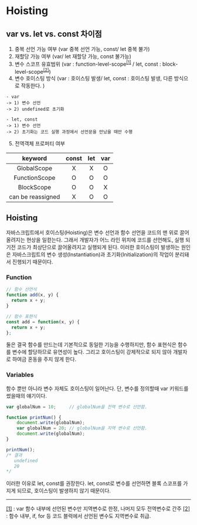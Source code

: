 # Hoisting

## var vs. let vs. const 차이점
1. 중복 선언 가능 여부 (var 중복 선언 가능, const/ let 중복 불가)
2. 재할당 가능 여부 (var/ let 재할당 가능, const 불가능)
3. 변수 스코프 유효범위 (var : function-level-scope<sup>[[1]](#function-level-scope)</sup> / let, const : block-level-scope<sup>[[2]](#block-level-scope)</sup>)
4. 변수 호이스팅 방식 (var : 호이스팅 발생/ let, const : 호이스팅 발생, 다른 방식으로 작동한다. )
```
- var
-> 1) 변수 선언
-> 2) undefined로 초기화

- let, const
-> 1) 변수 선언
-> 2) 초기화는 코드 실행 과정에서 선언문을 만났을 때만 수행
``` 
5. 전역객체 프로퍼티 여부

|      keyword      | const | let | var |
|:-----------------:|:-----:|:---:|:---:|
|    GlobalScope    |   X   |  X  |  O  |
|   FunctionScope   |   O   |  O  |  O  |
|    BlockScope     |   O   |  O  |  X  |
| can be reassigned |   X   |  O  |  O  |

## Hoisting
자바스크립트에서 호이스팅(Hoisting)은 변수 선언과 함수 선언을 코드의 맨 위로 끌어올려지는 현상을 일컫는다. 그래서 개발자가 어느 라인 위치에 코드를 선언해도, 실행 되기전 코드가 최상단으로 끌어올려지고 실행되게 된다.
이러한 호이스팅이 발생하는 원인은 자바스크립트의 변수 생성(Instantiation)과 초기화(Initialization)의 작업이 분리돼서 진행되기 때문이다.

### Function
```javascript
// 함수 선언식
function add(x, y) {
  return x + y;
}

// 함수 표현식
const add = function(x, y) {
  return x + y;
};
```
둘은 결국 함수를 만드는데 기본적으로 동일한 기능을 수행하지만, 
함수 표현식은 함수를 변수에 할당하므로 유연성이 높다. 그리고 호이스팅이 강제적으로 되지 않아 개발자로 하여금 혼동을 주지 않게 한다.

### Variables
함수 뿐만 아니라 변수 자체도 호이스팅이 일어난다. 단, 변수를 정의할때 var 키워드를 썼을때의 얘기이다.
```javascript
var globalNum = 10;     // globalNum을 전역 변수로 선언함.

function printNum() {
    document.write(globalNum);
    var globalNum = 20; // globalNum을 지역 변수로 선언함.
    document.write(globalNum);
}

printNum();
/* 결과
   undefined
   20
*/
```

이러한 이유로 let, const를 권장한다. let, const로 변수를 선언하면 블록 스코프를 가지게 되므로, 호이스팅이 발생하지 않기 때문이다.


---
<a href="function-level-scope">[1]</a> : var 함수 내부에 선언된 변수만 지역변수로 한정, 나머지 모두 전역변수로 간주 
<a href="block-level-scope">[2]</a> : 함수 내부, if, for 등 코드 블럭에서 선언된 변수도 지역변수로 취급.